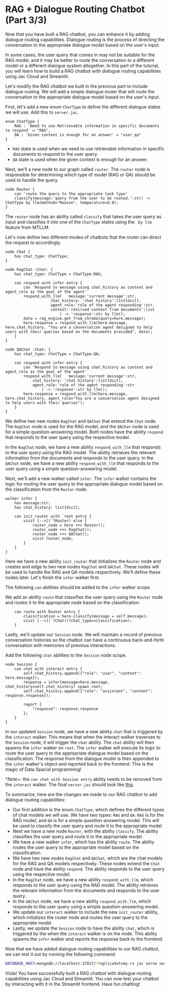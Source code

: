 # RAG + Dialogue Routing Chatbot (Part 3/3)
Now that you have built a RAG chatbot, you can enhance it by adding dialogue routing capabilities. Dialogue routing is the process of directing the conversation to the appropriate dialogue model based on the user's input.

In some cases, the user query that comes in may not be suitable for the RAG model, and it may be better to route the conversation to a different model or a different dialogue system altogether. In this part of the tutorial, you will learn how to build a RAG chatbot with dialogue routing capabilities using Jac Cloud and Streamlit.

Let's modify the RAG chatbot we built in the previous part to include dialogue routing. We will add a simple dialogue router that will route the conversation to the appropriate dialogue model based on the user's input.

First, let's add a new enum `ChatType` to define the different dialogue states we will use. Add this to `server.jac`.

```jac
enum ChatType {
    RAG : 'Need to use Retrievable information in specific documents to respond' = "RAG",
    QA : 'Given context is enough for an answer' = "user_qa"
}
```

- `RAG` state is used when we need to use retrievable information in specific documents to respond to the user query.
- `QA` state is used when the given context is enough for an answer.

Next, we'll a new node to our graph called `router`. The `router` node is responsible for determining which type of model (RAG or QA) should be used to handle the query.

```jac
node Router {
    can 'route the query to the appropriate task type'
    classify(message:'query from the user to be routed.':str) -> ChatType by llm(method="Reason", temperature=0.0);
}
```

The `router` node has an ability called `classify` that takes the user query as input and classifies it into one of the `ChatType` states using the ` by llm` feature from MTLLM.

Let's now define two different modes of chatbots that the router can direct the request to accordingly.

```jac
node Chat {
    has chat_type: ChatType;
}

node RagChat :Chat: {
    has chat_type: ChatType = ChatType.RAG;

    can respond with infer entry {
        can 'Respond to message using chat_history as context and agent_role as the goal of the agent'
        respond_with_llm(   message:'current message':str,
                    chat_history: 'chat history':list[dict],
                    agent_role:'role of the agent responding':str,
                    context:'retirved context from documents':list
                        ) -> 'response':str by llm();
        data = rag_engine.get_from_chroma(query=here.message);
        here.response = respond_with_llm(here.message, here.chat_history, "You are a conversation agent designed to help users with their queries based on the documents provided", data);
    }
}

node QAChat :Chat: {
    has chat_type: ChatType = ChatType.QA;

    can respond with infer entry {
        can 'Respond to message using chat_history as context and agent_role as the goal of the agent'
        respond_with_llm(   message:'current message':str,
            chat_history: 'chat history':list[dict],
            agent_role:'role of the agent responding':str
                ) -> 'response':str by llm();
        here.response = respond_with_llm(here.message, here.chat_history, agent_role="You are a conversation agent designed to help users with their queries");
    }
}
```

We define two new nodes `RagChat` and `QAChat` that extend the `Chat` node. The `RagChat` node is used for the RAG model, and the `QAChat` node is used for a simple question-answering model. Both nodes have the ability `respond` that responds to the user query using the respective model.

In the `RagChat` node, we have a new ability `respond_with_llm` that responds to the user query using the RAG model. The ability retrieves the relevant information from the documents and responds to the user query. In the `QAChat` node, we have a new ability `respond_with_llm` that responds to the user query using a simple question-answering model.


Next, we'll add a new walker called `infer`. The `infer` walker contains the logic for routing the user query to the appropriate dialogue model based on the classification from the `Router` node.

```jac
walker infer {
    has message:str;
    has chat_history: list[dict];

    can init_router with `root entry {
        visit [-->](`?Router) else {
            router_node = here ++> Router();
            router_node ++> RagChat();
            router_node ++> QAChat();
            visit router_node;
        }
    }
}
```

Here we have a new ability `init_router` that initializes the `Router` node and creates and edge to two new nodes `RagChat` and `QAChat`. These nodes will be used to handle the RAG and QA models respectively. We'll define these nodes later. Let's finish the `infer` walker first.

The following `can` abilities should be added to the `infer` walker scope.

We add an ability `route` that classifies the user query using the `Router` node and routes it to the appropriate node based on the classification.


```jac
    can route with Router entry {
        classification = here.classify(message = self.message);
        visit [-->](`?Chat)(?chat_type==classification);
    }
```

Lastly, we'll update our `Session` node. We will maintain a record of previous conversation histories so the chatbot can have a continuous back-and-forth conversation with memories of previous interactions.

Add the following `chat` abilities to the `Session` node scope.

```jac
node Session {
    can chat with interact entry {
        self.chat_history.append({"role": "user", "content": here.message});
        response = infer(message=here.message, chat_history=self.chat_history) spawn root;
        self.chat_history.append({"role": "assistant", "content": response.response});

        report {
            "response": response.response
        };
    }
}
```

In our updated `Session` node, we have a new ability `chat` that is triggered by the `interact` walker. This means that when the interact walker traverses to the `Session` node, it will trigger the `chat` ability. The `chat` ability will then spawns the `infer` walker on `root`. The `infer` walker will execute its logic to route the user query to the appropriate dialogue model based on the classification. The response from the dialogue model is then appended to the `infer` walker's object and reported back to the frontend. This is the magic of Data Spacial programming!

**Note*+: the `can chat with Session entry` ability needs to be removed from the `interact` walker. The final `server.jac` should look like [this](code/server.jac).


To summarize, here are the changes we made to our RAG chatbot to add dialogue routing capabilities:

- Our first addition is the enum `ChatType`, which defines the different types of chat models we will use. We have two types: `RAG` and `QA`. `RAG` is for the RAG model, and `QA` is for a simple question-answering model. This will be used to classify the user query and route it to the appropriate model.
- Next we have a new node `Router`, with the ability `classify`. The ability classifies the user query and route it to the appropriate model.
- We have a new walker `infer`, which has the ability `route`. The ability routes the user query to the appropriate model based on the classification.
- We have two new nodes `RagChat` and `QAChat`, which are the chat models for the RAG and QA models respectively. These nodes extend the `Chat` node and have the ability `respond`. The ability responds to the user query using the respective model.
- In the `RagChat` node, we have a new ability `respond_with_llm`, which responds to the user query using the RAG model. The ability retrieves the relevant information from the documents and responds to the user query.
- In the `QAChat` node, we have a new ability `respond_with_llm`, which responds to the user query using a simple question-answering model.
- We update our `interact` walker to include the new `init_router` ability, which initializes the router node and routes the user query to the appropriate model.
- Lastly, we update the `Session` node to have the ability `chat`, which is triggered by the when the `interact` walker is on the node. This ability spawns the `infer` walker and reports the response back to the frontend.

Now that we have added dialogue routing capabilities to our RAG chatbot, we can test it out by running the following command:

```bash
DATABASE_HOST=mongodb://localhost:27017/?replicaSet=my-rs jac serve server.jac
```

Viola! You have successfully built a RAG chatbot with dialogue routing capabilities using Jac Cloud and Streamlit. You can now test your chatbot by interacting with it in the Streamlit frontend. Have fun chatting!